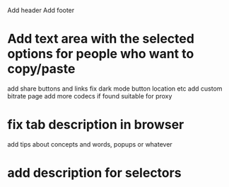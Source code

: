 Add header
Add footer
# Add text area with the selected options for people who want to copy/paste
add share buttons and links
fix dark mode button location etc
add custom bitrate page
add more codecs if found suitable for proxy
# fix tab description in browser 
add tips about concepts and words, popups or whatever
# add description for selectors